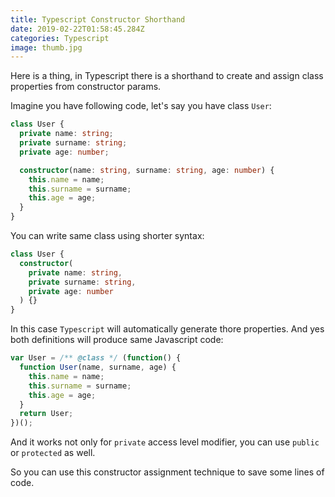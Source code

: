 ```yaml
---
title: Typescript Constructor Shorthand
date: 2019-02-22T01:58:45.284Z
categories: Typescript
image: thumb.jpg
---
```


Here is a thing, in Typescript there is a shorthand to create and assign class properties from constructor params.

Imagine you have following code, let's say you have class `User`:

```typescript
class User {
  private name: string;
  private surname: string;
  private age: number;

  constructor(name: string, surname: string, age: number) {
    this.name = name;
    this.surname = surname;
    this.age = age;
  }
}
```

You can write same class using shorter syntax:

```typescript
class User {
  constructor(
    private name: string,
    private surname: string,
    private age: number
  ) {}
}
```

In this case `Typescript` will automatically generate thore properties. And yes both definitions will produce same Javascript code:

```javascript
var User = /** @class */ (function() {
  function User(name, surname, age) {
    this.name = name;
    this.surname = surname;
    this.age = age;
  }
  return User;
})();
```

And it works not only for `private` access level modifier, you can use `public` or `protected` as well.

So you can use this constructor assignment technique to save some lines of code.
